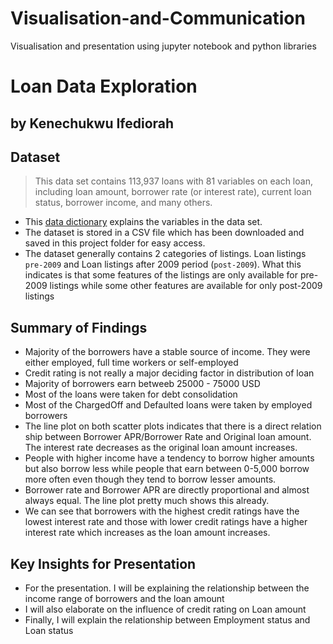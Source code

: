 # Visualisation-and-Communication
Visualisation and presentation using jupyter notebook and python libraries


# Loan Data Exploration
## by Kenechukwu Ifediorah


## Dataset

> This data set contains 113,937 loans with 81 variables on each loan, including loan amount, borrower rate (or interest rate), current loan status, borrower income, and many others.
  - This [data dictionary](https://docs.google.com/spreadsheets/d/1gDyi_L4UvIrLTEC6Wri5nbaMmkGmLQBk-Yx3z0XDEtI/edit#gid=0) explains the variables in the data set.
  - The dataset is stored in a CSV file which has been downloaded and saved in this project folder for easy access.
  - The dataset generally contains 2 categories of listings. Loan listings `pre-2009` and Loan listings after 2009 period (`post-2009`). What this indicates is that some features of the listings are only available for pre-2009 listings while some other features are available for only post-2009 listings
  


## Summary of Findings

 - Majority of the borrowers have a stable source of income. They were either employed, full time workers or self-employed
 - Credit rating is not really a major deciding factor in distribution of loan
 - Majority of borrowers earn betweeb 25000 - 75000 USD
 - Most of the loans were taken for debt consolidation
 - Most of the ChargedOff and Defaulted loans were taken by employed borrowers
 - The line plot on both scatter plots indicates that there is a direct relation ship between Borrower APR/Borrower Rate and Original loan amount. The interest rate decreases as the original loan amount increases.
 - People with higher income have a tendency to borrow higher amounts but also borrow less while people that earn between 0-5,000 borrow more often even though they tend to borrow lesser amounts.
 - Borrower rate and Borrower APR are directly proportional and almost always equal. The line plot pretty much shows this already.
 - We can see that borrowers with the highest credit ratings have the lowest interest rate and those with lower credit ratings have a higher interest rate which increases as the loan amount increases.


## Key Insights for Presentation

 - For the presentation. I will be explaining the relationship between the income range of borrowers and the loan amount
 - I will also elaborate on the influence of credit rating on Loan amount
 - Finally, I will explain the relationship between Employment status and Loan status
